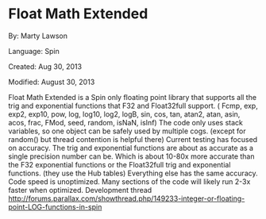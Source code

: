 # Float Math Extended

By: Marty Lawson

Language: Spin

Created: Aug 30, 2013

Modified: August 30, 2013

Float Math Extended is a Spin only floating point library that supports all the trig and exponential functions that F32 and Float32full support. ( Fcmp, exp, exp2, exp10, pow, log, log10, log2, logB, sin, cos, tan, atan2, atan, asin, acos, frac, FMod, seed, random, isNaN, isInf) The code only uses stack variables, so one object can be safely used by multiple cogs. (except for random() but thread contention is helpful there) Current testing has focused on accuracy. The trig and exponential functions are about as accurate as a single precision number can be. Which is about 10-80x more accurate than the F32 exponential functions or the Float32full trig and exponential functions. (they use the Hub tables) Everything else has the same accuracy. Code speed is unoptimized. Many sections of the code will likely run 2-3x faster when optimized. Development thread http://forums.parallax.com/showthread.php/149233-integer-or-floating-point-LOG-functions-in-spin
